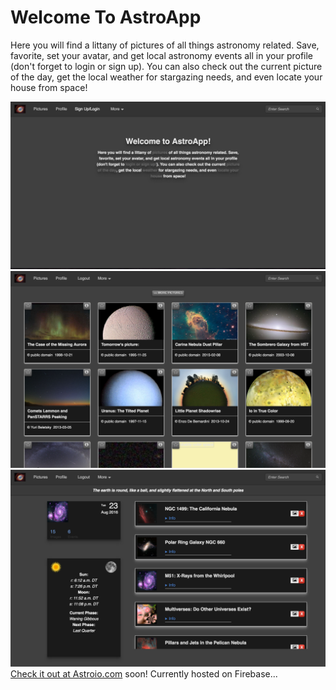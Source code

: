 # Welcome To AstroApp

Here you will find a littany of pictures of all things astronomy related. Save, favorite, set your avatar, and get local astronomy events all in your profile (don't forget to login or sign up). You can also check out the current picture of the day, get the local weather for stargazing needs, and even locate your house from space!

![Astroio](/img/astroio.png?raw=true "Astro Io")
![Astroio](/img/astro_pictures.png?raw=true "Astro Io")
![Astroio](/img/astro_profile.png?raw=true "Astro Io")
[Check it out at Astroio.com](http://astroio.com) soon! Currently hosted on Firebase... 
